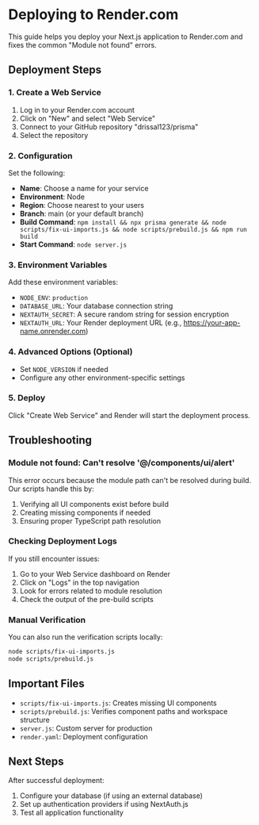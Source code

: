 # Deploying to Render.com

This guide helps you deploy your Next.js application to Render.com and fixes the common "Module not found" errors.

## Deployment Steps

### 1. Create a Web Service

1. Log in to your Render.com account
2. Click on "New" and select "Web Service" 
3. Connect to your GitHub repository "drissal123/prisma"
4. Select the repository

### 2. Configuration

Set the following:

- **Name**: Choose a name for your service
- **Environment**: Node
- **Region**: Choose nearest to your users
- **Branch**: main (or your default branch)
- **Build Command**: `npm install && npx prisma generate && node scripts/fix-ui-imports.js && node scripts/prebuild.js && npm run build`
- **Start Command**: `node server.js`

### 3. Environment Variables

Add these environment variables:

- `NODE_ENV`: `production`
- `DATABASE_URL`: Your database connection string
- `NEXTAUTH_SECRET`: A secure random string for session encryption
- `NEXTAUTH_URL`: Your Render deployment URL (e.g., https://your-app-name.onrender.com)

### 4. Advanced Options (Optional)

- Set `NODE_VERSION` if needed
- Configure any other environment-specific settings

### 5. Deploy

Click "Create Web Service" and Render will start the deployment process.

## Troubleshooting

### Module not found: Can't resolve '@/components/ui/alert'

This error occurs because the module path can't be resolved during build. Our scripts handle this by:

1. Verifying all UI components exist before build
2. Creating missing components if needed
3. Ensuring proper TypeScript path resolution

### Checking Deployment Logs

If you still encounter issues:

1. Go to your Web Service dashboard on Render
2. Click on "Logs" in the top navigation
3. Look for errors related to module resolution
4. Check the output of the pre-build scripts

### Manual Verification

You can also run the verification scripts locally:

```bash
node scripts/fix-ui-imports.js
node scripts/prebuild.js
```

## Important Files

- `scripts/fix-ui-imports.js`: Creates missing UI components
- `scripts/prebuild.js`: Verifies component paths and workspace structure
- `server.js`: Custom server for production
- `render.yaml`: Deployment configuration

## Next Steps

After successful deployment:

1. Configure your database (if using an external database)
2. Set up authentication providers if using NextAuth.js
3. Test all application functionality 